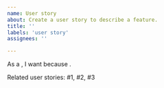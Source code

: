 ```yaml
---
name: User story
about: Create a user story to describe a feature.
title: ''
labels: 'user story'
assignees: ''

---
```


As a <persona>, I want <feature> because <reason>.

Related user stories: \#1, \#2, \#3